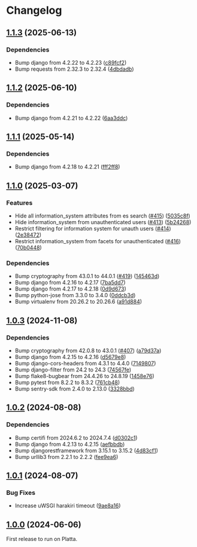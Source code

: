 # Changelog

## [1.1.3](https://github.com/City-of-Helsinki/helerm/compare/helerm-v1.1.2...helerm-v1.1.3) (2025-06-13)


### Dependencies

* Bump django from 4.2.22 to 4.2.23 ([c89fcf2](https://github.com/City-of-Helsinki/helerm/commit/c89fcf23f450e42741e57187bca3ec647e9a60ec))
* Bump requests from 2.32.3 to 2.32.4 ([4dbdadb](https://github.com/City-of-Helsinki/helerm/commit/4dbdadbebbe41837ea9cf575f48e6cade3396a61))

## [1.1.2](https://github.com/City-of-Helsinki/helerm/compare/helerm-v1.1.1...helerm-v1.1.2) (2025-06-10)


### Dependencies

* Bump django from 4.2.21 to 4.2.22 ([6aa3ddc](https://github.com/City-of-Helsinki/helerm/commit/6aa3ddc5f80bdfc3eab3158f194ab6b20cc05c83))

## [1.1.1](https://github.com/City-of-Helsinki/helerm/compare/helerm-v1.1.0...helerm-v1.1.1) (2025-05-14)


### Dependencies

* Bump django from 4.2.18 to 4.2.21 ([fff2ff8](https://github.com/City-of-Helsinki/helerm/commit/fff2ff8313944f6a35d67dc470a60829d8981c0d))

## [1.1.0](https://github.com/City-of-Helsinki/helerm/compare/helerm-v1.0.3...helerm-v1.1.0) (2025-03-07)


### Features

* Hide all information_system attributes from es search ([#415](https://github.com/City-of-Helsinki/helerm/issues/415)) ([5035c8f](https://github.com/City-of-Helsinki/helerm/commit/5035c8f2a51c7102eecb99896859c0b8f8dfd29a))
* Hide information_system from unauthenticated users ([#413](https://github.com/City-of-Helsinki/helerm/issues/413)) ([5b24268](https://github.com/City-of-Helsinki/helerm/commit/5b242687d570f82b14ac111db5b77e69de173de1))
* Restrict filtering for information system for unauth users ([#414](https://github.com/City-of-Helsinki/helerm/issues/414)) ([2e38472](https://github.com/City-of-Helsinki/helerm/commit/2e384720b853559acca8b7204ee3bbe6fb36db5e))
* Restrict information_system from facets for unauthenticated ([#416](https://github.com/City-of-Helsinki/helerm/issues/416)) ([70b0448](https://github.com/City-of-Helsinki/helerm/commit/70b0448fca1cd642255f515cacc65bf75aaf4a38))


### Dependencies

* Bump cryptography from 43.0.1 to 44.0.1 ([#419](https://github.com/City-of-Helsinki/helerm/issues/419)) ([145463d](https://github.com/City-of-Helsinki/helerm/commit/145463d5fae5032347f77f97dc198f8eb419f45f))
* Bump django from 4.2.16 to 4.2.17 ([7ba5dd7](https://github.com/City-of-Helsinki/helerm/commit/7ba5dd74d47981d200518fed404a2e449211e8f3))
* Bump django from 4.2.17 to 4.2.18 ([0d9d673](https://github.com/City-of-Helsinki/helerm/commit/0d9d67308a17cdd2b84713fbb4b8f309e176e057))
* Bump python-jose from 3.3.0 to 3.4.0 ([0ddcb3d](https://github.com/City-of-Helsinki/helerm/commit/0ddcb3dec91dd314c0e959d8aa391576d33e107a))
* Bump virtualenv from 20.26.2 to 20.26.6 ([a91d884](https://github.com/City-of-Helsinki/helerm/commit/a91d8841763e99f2d94da46ecb6bb84a55446797))

## [1.0.3](https://github.com/City-of-Helsinki/helerm/compare/helerm-v1.0.2...helerm-v1.0.3) (2024-11-08)


### Dependencies

* Bump cryptography from 42.0.8 to 43.0.1 ([#407](https://github.com/City-of-Helsinki/helerm/issues/407)) ([a79d37a](https://github.com/City-of-Helsinki/helerm/commit/a79d37ac2044ade0e19686c9ed589ac86b70be9b))
* Bump django from 4.2.15 to 4.2.16 ([d5679e8](https://github.com/City-of-Helsinki/helerm/commit/d5679e8aa99109210f822efda13e752372991757))
* Bump django-cors-headers from 4.3.1 to 4.4.0 ([7149807](https://github.com/City-of-Helsinki/helerm/commit/714980729ade7d672ad59facdeb84be5cd52dc19))
* Bump django-filter from 24.2 to 24.3 ([74567fe](https://github.com/City-of-Helsinki/helerm/commit/74567feca1304a42151ce612fa2377af66318043))
* Bump flake8-bugbear from 24.4.26 to 24.8.19 ([1458e76](https://github.com/City-of-Helsinki/helerm/commit/1458e769bf2d149453b22f0a4d71d60479fe46ce))
* Bump pytest from 8.2.2 to 8.3.2 ([761cb48](https://github.com/City-of-Helsinki/helerm/commit/761cb4894e0cbfc1a5ea93b5487cffb9b0515dd2))
* Bump sentry-sdk from 2.4.0 to 2.13.0 ([3328bbd](https://github.com/City-of-Helsinki/helerm/commit/3328bbdd1e375aa091d239689ef715bf67b96035))

## [1.0.2](https://github.com/City-of-Helsinki/helerm/compare/helerm-v1.0.1...helerm-v1.0.2) (2024-08-08)


### Dependencies

* Bump certifi from 2024.6.2 to 2024.7.4 ([d0302c1](https://github.com/City-of-Helsinki/helerm/commit/d0302c1565988d2e59f4542ffba9d23fea5b894b))
* Bump django from 4.2.13 to 4.2.15 ([aefbbdb](https://github.com/City-of-Helsinki/helerm/commit/aefbbdb193b2b125348e88022376eff1ed7faa35))
* Bump djangorestframework from 3.15.1 to 3.15.2 ([4d83cf1](https://github.com/City-of-Helsinki/helerm/commit/4d83cf10870aa2a00b3d91269ccad78cdb1f7149))
* Bump urllib3 from 2.2.1 to 2.2.2 ([fee9ea6](https://github.com/City-of-Helsinki/helerm/commit/fee9ea6d14217cf422513956acb25b3e33a544eb))

## [1.0.1](https://github.com/City-of-Helsinki/helerm/compare/helerm-v1.0.0...helerm-v1.0.1) (2024-08-07)


### Bug Fixes

* Increase uWSGI harakiri timeout ([9ae8a16](https://github.com/City-of-Helsinki/helerm/commit/9ae8a167bac412a2b451a752eafca797d8908ee1))

## [1.0.0](https://github.com/City-of-Helsinki/helerm/compare/v0.4.13...helerm-v1.0.0) (2024-06-06)

First release to run on Platta.
